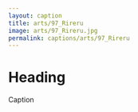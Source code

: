 ```yaml
---
layout: caption
title: arts/97_Rireru
image: arts/97_Rireru.jpg
permalink: captions/arts/97_Rireru
---
```

# Heading
Caption
